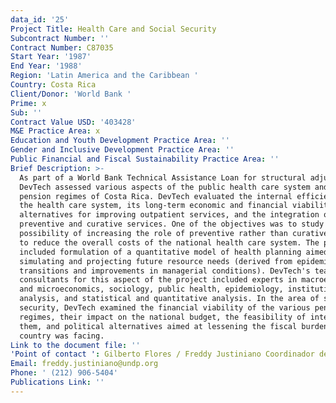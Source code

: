 ```yaml
---
data_id: '25'
Project Title: Health Care and Social Security
Subcontract Number: ''
Contract Number: C87035
Start Year: '1987'
End Year: '1988'
Region: 'Latin America and the Caribbean '
Country: Costa Rica
Client/Donor: 'World Bank '
Prime: x
Sub: ''
Contract Value USD: '403428'
M&E Practice Area: x
Education and Youth Development Practice Area: ''
Gender and Inclusive Development Practice Area: ''
Public Financial and Fiscal Sustainability Practice Area: ''
Brief Description: >-
  As part of a World Bank Technical Assistance Loan for structural adjustment,
  DevTech assessed various aspects of the public health care system and the
  pension regimes of Costa Rica. DevTech evaluated the internal efficiency of
  the health care system, its long-term economic and financial viability,
  alternatives for improving outpatient services, and the integration of
  preventive and curative services. One of the objectives was to study the
  possibility of increasing the role of preventive rather than curative services
  to reduce the overall costs of the national health care system. The project
  included formulation of a quantitative model of health planning aimed at
  simulating and projecting future resource needs (derived from epidemiological
  transitions and improvements in managerial conditions). DevTech's team of
  consultants for this aspect of the project included experts in macroeconomics
  and microeconomics, sociology, public health, epidemiology, institutional
  analysis, and statistical and quantitative analysis. In the area of social
  security, DevTech examined the financial viability of the various pension
  regimes, their impact on the national budget, the feasibility of integrating
  them, and political alternatives aimed at lessening the fiscal burden the
  country was facing.
Link to the document file: ''
'Point of contact ': Gilberto Flores / Freddy Justiniano Coordinador del Programa
Email: freddy.justiniano@undp.org
Phone: ' (212) 906-5404'
Publications Link: ''
---
```

